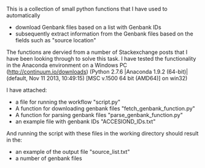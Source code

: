 This is a collection of small python functions that I have used to automatically

- download Genbank files based on a list with Genbank IDs
- subsequently extract information from the Genbank files based on the fields such as "source location"

The functions are dervied from a number of Stackexchange posts that I have been looking through to solve this task.
I have tested the functionality in the Anaconda environment on a Windows PC (http://continuum.io/downloads)
(Python 2.7.6 |Anaconda 1.9.2 (64-bit)| (default, Nov 11 2013, 10:49:15) [MSC v.1500 64 bit (AMD64)] on win32)

I have attached:
- a file for running the workflow "script.py"
- A function for downloading genbank files "fetch\_genbank\_function.py"
- A function for parsing genbank files "parse\_genbank\_function.py"
- an example file with genbank IDs "ACCESIOND_IDs.txt"


And running the script with these files in the working directory should result in the:
- an example of the output file "source_list.txt"
- a number of genbank files
